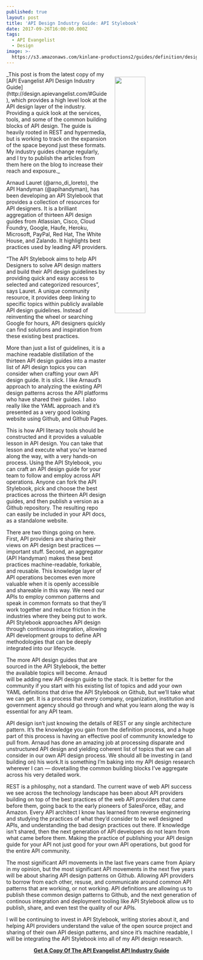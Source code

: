 ```yaml
---
published: true
layout: post
title: 'API Design Industry Guide: API Stylebook'
date: 2017-09-26T16:00:00.000Z
tags:
  - API Evangelist
  - Design
image: >-
  https://s3.amazonaws.com/kinlane-productions2/guides/definition/design/api-design-industry-guide-api-stylebook.png
---
```

<p><img src="https://s3.amazonaws.com/kinlane-productions2/guides/definition/design/api-design-industry-guide-api-stylebook.png" align="right" width="40%" style="padding: 15px;" /></p>
_This post is from the latest copy of my [API Evangelist API Design Industry Guide](http://design.apievangelist.com/#Guide), which provides a high level look at the API design layer of the industry. Providing a quick look at the services, tools, and some of the common building blocks of API design. The guide is heavily rooted in REST and hypermedia, but is working to track on the expansion of the space beyond just these formats. My industry guides change regularly, and I try to publish the articles from them here on the blog to increase their reach and exposure._

Arnaud Lauret (@arno_di_loreto), the API Handyman (@apihandyman), has been developing an API Stylebook that provides a collection of resources for API designers. It is a brilliant aggregation of thirteen API design guides from Atlassian, Cisco, Cloud Foundry, Google, Haufe, Heroku, Microsoft, PayPal, Red Hat, The White House, and Zalando. It highlights best practices used by leading API providers.

“The API Stylebook aims to help API Designers to solve API design matters and build their API design guidelines by providing quick and easy access to selected and categorized resources”, says Lauret. A unique community resource, it provides deep linking to specific topics within publicly available API design guidelines. Instead of reinventing the wheel or searching Google for hours, API designers quickly can find solutions and inspiration from these existing best practices.

More than just a list of guidelines, it is a machine readable distillation of the thirteen API design guides into a master list of API design topics you can consider when crafting your own API design guide. It is slick. I like Arnaud’s approach to analyzing the existing API design patterns across the API platforms who have shared their guides. I also really like the YAML approach and it’s presented as a very good looking website using Github, and Github Pages.

This is how API literacy tools should be constructed and it provides a valuable lesson in API design. You can take that lesson and execute what you’ve learned along the way, with a very hands-on process. Using the API Stylebook, you can craft an API design guide for your team to follow and employ across API operations. Anyone can fork the API Stylebook, pick and choose the best practices across the thirteen API design guides, and then publish a version as a Github repository. The resulting repo can easily be included in your API docs, as a standalone website.

There are two things going on here. First, API providers are sharing their views on API design best practices — important stuff. Second,  an aggregator (API Handyman) makes these best practices machine-readable, forkable, and reusable. This knowledge layer of API operations becomes even more valuable when it is openly accessible and shareable in this way. We need our APIs to employ common patterns and speak in common formats so that they’ll work together and reduce friction in the industries where they being put to work. API Stylebook approaches API design through continuous integration, allowing API development groups to define API methodologies that can be deeply integrated into our lifecycle.

The more API design guides that are sourced in the API Stylebook, the better the available topics will become. Arnaud will be adding new API design guide to the stack. It is better for the community if you start with his existing list of topics and add your own YAML definitions that drive the API Stylebook on Github, but we’ll take what we can get. It is a process that every company, organization, institution and government agency should go through and what you learn along the way is essential for any API team.

API design isn’t just knowing the details of REST or any single architecture pattern. It’s the knowledge you gain from the definition process, and a huge part of this process is having an effective pool of community knowledge to pull from. Arnaud has done an amazing job at processing disparate and unstructured API design and yielding coherent list of topics that we can all consider in our own API design process. We should all be investing in (and building on) his work.It is something I’m baking into my API design research wherever I can — dovetailing the common building blocks I’ve aggregate across his very detailed work.

REST is a philosphy, not a standard. The current wave of web API success we see across the technology landscape has been about API providers building on top of the best practices of the web API providers that came before them, going back to the early pioneers of SalesForce, eBay, and Amazon. Every API architect I know has learned from reverse enginnering and studying the practices of what they’d consider to be well designed APIs, and understanding the bad design practices out there. If knowledge isn’t shared, then the next generation of API developers do not learn from what came before them. Making the practice of publishing your API design guide for your API not just good for your own API operations, but good for the entire API community.

The most significant API movements in the last five years came from Apiary in my opinion, but the most significant API movements in the next five years will be about sharing API design patterns on Github. Allowing API providers to borrow from each other, resuse, and communicate around common API patterns that are working, or not working. API definitions are allowing us to publish these common design patterns to Github, and the next generation of continous integration and deployment tooling like API Stylebook allow us to publish, share, and even test the quality of our APIs.

I will be continuing to invest in API Stylebook, writing stories about it, and helping API providers understand the value of the open source project and sharing of their own API design patterns, and since it’s machine readable, I will be integrating  the API Stylebook into all of my API design research.

<p align="center"><a href="http://design.apievangelist.com/#Guide"><strong>Get A Copy Of The API Evangelist API Industry Guide</strong></a></p>
